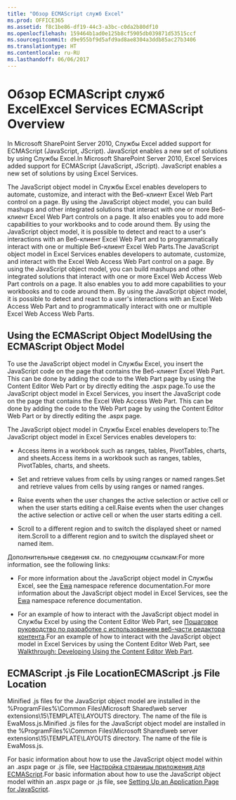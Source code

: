 ```yaml
---
title: "Обзор ECMAScript служб Excel"
ms.prod: OFFICE365
ms.assetid: f8c1be86-df19-44c3-a3bc-c0da2b80df10
ms.openlocfilehash: 159464b1ad0e125b8cf5905db039871d53515ccf
ms.sourcegitcommit: d9e955bf9d5afd9ad8ae8304a3ddb85ac27b3406
ms.translationtype: HT
ms.contentlocale: ru-RU
ms.lasthandoff: 06/06/2017
---
```

# <a name="excel-services-ecmascript-overview"></a><span data-ttu-id="915da-102">Обзор ECMAScript служб Excel</span><span class="sxs-lookup"><span data-stu-id="915da-102">Excel Services ECMAScript Overview</span></span>

<span data-ttu-id="915da-p101">In Microsoft SharePoint Server 2010, Службы Excel added support for ECMAScript (JavaScript, JScript). JavaScript enables a new set of solutions by using Службы Excel.</span><span class="sxs-lookup"><span data-stu-id="915da-p101">In Microsoft SharePoint Server 2010, Excel Services added support for ECMAScript (JavaScript, JScript). JavaScript enables a new set of solutions by using Excel Services.</span></span> 
  
    
    

<span data-ttu-id="915da-p102">The JavaScript object model in Службы Excel enables developers to automate, customize, and interact with the Веб-клиент Excel Web Part control on a page. By using the JavaScript object model, you can build mashups and other integrated solutions that interact with one or more Веб-клиент Excel Web Part controls on a page. It also enables you to add more capabilities to your workbooks and to code around them. By using the JavaScript object model, it is possible to detect and react to a user's interactions with an Веб-клиент Excel Web Part and to programmatically interact with one or multiple Веб-клиент Excel Web Parts.</span><span class="sxs-lookup"><span data-stu-id="915da-p102">The JavaScript object model in Excel Services enables developers to automate, customize, and interact with the Excel Web Access Web Part control on a page. By using the JavaScript object model, you can build mashups and other integrated solutions that interact with one or more Excel Web Access Web Part controls on a page. It also enables you to add more capabilities to your workbooks and to code around them. By using the JavaScript object model, it is possible to detect and react to a user's interactions with an Excel Web Access Web Part and to programmatically interact with one or multiple Excel Web Access Web Parts.</span></span>
  
    
    


## <a name="using-the-ecmascript-object-model"></a><span data-ttu-id="915da-109">Using the ECMAScript Object Model</span><span class="sxs-lookup"><span data-stu-id="915da-109">Using the ECMAScript Object Model</span></span>

<span data-ttu-id="915da-p103">To use the JavaScript object model in Службы Excel, you insert the JavaScript code on the page that contains the Веб-клиент Excel Web Part. This can be done by adding the code to the Web Part page by using the Content Editor Web Part or by directly editing the .aspx page.</span><span class="sxs-lookup"><span data-stu-id="915da-p103">To use the JavaScript object model in Excel Services, you insert the JavaScript code on the page that contains the Excel Web Access Web Part. This can be done by adding the code to the Web Part page by using the Content Editor Web Part or by directly editing the .aspx page.</span></span>
  
    
    
<span data-ttu-id="915da-112">The JavaScript object model in Службы Excel enables developers to:</span><span class="sxs-lookup"><span data-stu-id="915da-112">The JavaScript object model in Excel Services enables developers to:</span></span> 
  
    
    

- <span data-ttu-id="915da-113">Access items in a workbook such as ranges, tables, PivotTables, charts, and sheets.</span><span class="sxs-lookup"><span data-stu-id="915da-113">Access items in a workbook such as ranges, tables, PivotTables, charts, and sheets.</span></span>
    
  
- <span data-ttu-id="915da-114">Set and retrieve values from cells by using ranges or named ranges.</span><span class="sxs-lookup"><span data-stu-id="915da-114">Set and retrieve values from cells by using ranges or named ranges.</span></span>
    
  
- <span data-ttu-id="915da-115">Raise events when the user changes the active selection or active cell or when the user starts editing a cell.</span><span class="sxs-lookup"><span data-stu-id="915da-115">Raise events when the user changes the active selection or active cell or when the user starts editing a cell.</span></span>
    
  
- <span data-ttu-id="915da-116">Scroll to a different region and to switch the displayed sheet or named item.</span><span class="sxs-lookup"><span data-stu-id="915da-116">Scroll to a different region and to switch the displayed sheet or named item.</span></span> 
    
  
<span data-ttu-id="915da-117">Дополнительные сведения см. по следующим ссылкам:</span><span class="sxs-lookup"><span data-stu-id="915da-117">For more information, see the following links:</span></span>
  
    
    

- <span data-ttu-id="915da-118">For more information about the JavaScript object model in Службы Excel, see the  [Ewa](http://msdn.microsoft.com/library/6fe73191-3213-b986-1ad6-2c3b918a2241%28Office.15%29.aspx) namespace reference documentation.</span><span class="sxs-lookup"><span data-stu-id="915da-118">For more information about the JavaScript object model in Excel Services, see the  [Ewa](http://msdn.microsoft.com/library/6fe73191-3213-b986-1ad6-2c3b918a2241%28Office.15%29.aspx) namespace reference documentation.</span></span>
    
  
- <span data-ttu-id="915da-119">For an example of how to interact with the JavaScript object model in Службы Excel by using the Content Editor Web Part, see  [Пошаговое руководство по разработке с использованием веб-части редактора контента](walkthrough-developing-using-the-content-editor-web-part).</span><span class="sxs-lookup"><span data-stu-id="915da-119">For an example of how to interact with the JavaScript object model in Excel Services by using the Content Editor Web Part, see  [Walkthrough: Developing Using the Content Editor Web Part](walkthrough-developing-using-the-content-editor-web-part).</span></span>
    
  

## <a name="ecmascript-js-file-location"></a><span data-ttu-id="915da-120">ECMAScript .js File Location</span><span class="sxs-lookup"><span data-stu-id="915da-120">ECMAScript .js File Location</span></span>

<span data-ttu-id="915da-p104">Minified .js files for the JavaScript object model are installed in the %ProgramFiles%\\Common Files\\Microsoft Shared\\web server extensions\\15\\TEMPLATE\\LAYOUTS directory. The name of the file is EwaMoss.js.</span><span class="sxs-lookup"><span data-stu-id="915da-p104">Minified .js files for the JavaScript object model are installed in the %ProgramFiles%\\Common Files\\Microsoft Shared\\web server extensions\\15\\TEMPLATE\\LAYOUTS directory. The name of the file is EwaMoss.js.</span></span>
  
    
    
<span data-ttu-id="915da-123">For basic information about how to use the JavaScript object model within an .aspx page or .js file, see  [Настройка страницы приложения для ECMAScript](http://msdn.microsoft.com/library/48582a0b-f787-4868-8298-958717ec8ff8%28Office.15%29.aspx).</span><span class="sxs-lookup"><span data-stu-id="915da-123">For basic information about how to use the JavaScript object model within an .aspx page or .js file, see  [Setting Up an Application Page for JavaScript](http://msdn.microsoft.com/library/48582a0b-f787-4868-8298-958717ec8ff8%28Office.15%29.aspx).</span></span>
  
    
    

